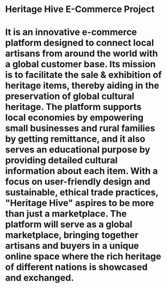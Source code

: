# Heritage Hive E-Commerce Project
# It is an innovative e-commerce platform designed to connect local artisans from around the world with a global customer base. Its mission is to facilitate the sale & exhibition of heritage items, thereby aiding in the preservation of global cultural heritage. The platform supports local economies by empowering small businesses and rural families by getting remittance, and it also serves an educational purpose by providing detailed cultural information about each item. With a focus on user-friendly design and sustainable, ethical trade practices, "Heritage Hive" aspires to be more than just a marketplace. The platform will serve as a global marketplace, bringing together artisans and buyers in a unique online space where the rich heritage of different nations is showcased and exchanged.
